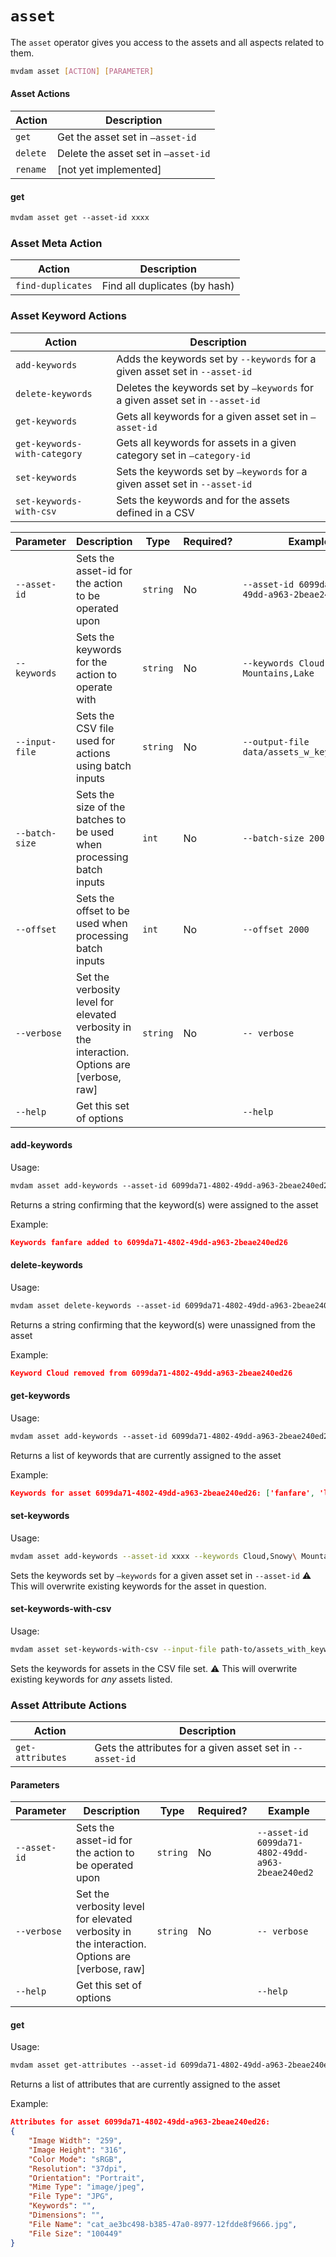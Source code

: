 # `asset`
The `asset` operator gives you access to the assets and all aspects related to them.

```bash
mvdam asset [ACTION] [PARAMETER]
```
#### Asset Actions
| Action            | Description                                                  |
|-------------------|--------------------------------------------------------------|
| `get`             | Get the asset set in `—asset-id`                             |
| `delete`          | Delete the asset set in `—asset-id`                          |
| `rename`          | [not yet implemented]                                        |

#### get
```txt
mvdam asset get --asset-id xxxx
```


### Asset Meta Action
| Action            | Description                                                  |
|-------------------|--------------------------------------------------------------|
| `find-duplicates` | Find all duplicates (by hash)                                |

### Asset Keyword Actions
| Action            | Description                                                  |
|-------------------|--------------------------------------------------------------|
| `add-keywords`    | Adds the keywords set by `--keywords` for a given asset set in `--asset-id` |
| `delete-keywords` | Deletes the keywords set by `—keywords` for a given asset set in `--asset-id` |
| `get-keywords`    | Gets all keywords for a given asset set in `—asset-id` |
| `get-keywords-with-category`    | Gets all keywords for assets in a given category set in `—category-id` |
| `set-keywords`    | Sets the keywords set by `—keywords` for a given asset set in `--asset-id` |
| `set-keywords-with-csv`    | Sets the keywords and for the assets defined in a CSV |

| Parameter     | Description                                                  | Type     | Required? | Example |
|---------------|--------------------------------------------------------------|----------|-----------|---------|
| `--asset-id`  | Sets the asset-id for the action to be operated upon         | `string` | No        | `--asset-id 6099da71-4802-49dd-a963-2beae240ed2` |
| `--keywords`  | Sets the keywords for the action to operate with             | `string` | No        | `--keywords Cloud,Snowy\ Mountains,Lake` |
| `--input-file` | Sets the CSV file used for actions using batch inputs        | `string` | No        | `--output-file data/assets_w_keywords.csv` |
| `--batch-size` | Sets the size of the batches to be used when processing batch inputs      | `int`    | No        | `--batch-size 200` |
| `--offset`    | Sets the offset to be used when processing batch inputs      | `int`    | No        | `--offset 2000` |
| `--verbose` | Set the verbosity level for elevated verbosity in the interaction. Options are [verbose, raw] | `string` | No        | `-- verbose` |
| `--help`      | Get this set of options                                      |          |           | `--help` |


#### add-keywords
Usage:
```txt
mvdam asset add-keywords --asset-id 6099da71-4802-49dd-a963-2beae240ed26 --keywords Cloud,Snowy\ Mountains,Lake
```
Returns a string confirming that the keyword(s) were assigned to the asset

Example:
```json
Keywords fanfare added to 6099da71-4802-49dd-a963-2beae240ed26
```

#### delete-keywords
Usage:
```txt
mvdam asset delete-keywords --asset-id 6099da71-4802-49dd-a963-2beae240ed26 --keywords Cloud
```
Returns a string confirming that the keyword(s) were unassigned from the asset

Example:
```json
Keyword Cloud removed from 6099da71-4802-49dd-a963-2beae240ed26
```

#### get-keywords
Usage:
```txt
mvdam asset add-keywords --asset-id 6099da71-4802-49dd-a963-2beae240ed26
```
Returns a list of keywords that are currently assigned to the asset

Example:
```json
Keywords for asset 6099da71-4802-49dd-a963-2beae240ed26: ['fanfare', 'leadoff', 'prevaluation', 'shovelman', 'vitelline']
```

#### set-keywords
Usage:
```bash
mvdam asset add-keywords --asset-id xxxx --keywords Cloud,Snowy\ Mountains,Lake
```
Sets the keywords set by `—keywords` for a given asset set in `--asset-id`
:warning: This will overwrite existing keywords for the asset in question.

#### set-keywords-with-csv
Usage:
```bash
mvdam asset set-keywords-with-csv --input-file path-to/assets_with_keywords.csv  --offset 7500
```
Sets the keywords for assets in the CSV file set.
:warning: This will overwrite existing keywords for _any_ assets listed.

### Asset Attribute Actions
| Action            | Description                                                  |
|-------------------|--------------------------------------------------------------|
| `get-attributes`  | Gets the attributes for a given asset set in `--asset-id` |


#### Parameters
| Parameter     | Description                                                  | Type     | Required? | Example |
|---------------|--------------------------------------------------------------|----------|-----------|---------|
| `--asset-id`  | Sets the asset-id for the action to be operated upon         | `string` | No        | `--asset-id 6099da71-4802-49dd-a963-2beae240ed2` |
| `--verbose` | Set the verbosity level for elevated verbosity in the interaction. Options are [verbose, raw] | `string` | No        | `-- verbose` |
| `--help`      | Get this set of options                                      |          |           | `--help` |

#### get
Usage:
```txt
mvdam asset get-attributes --asset-id 6099da71-4802-49dd-a963-2beae240ed26
```
Returns a list of attributes that are currently assigned to the asset

Example:
```json
Attributes for asset 6099da71-4802-49dd-a963-2beae240ed26:
{
    "Image Width": "259",
    "Image Height": "316",
    "Color Mode": "sRGB",
    "Resolution": "37dpi",
    "Orientation": "Portrait",
    "Mime Type": "image/jpeg",
    "File Type": "JPG",
    "Keywords": "",
    "Dimensions": "",
    "File Name": "cat_ae3bc498-b385-47a0-8977-12fdde8f9666.jpg",
    "File Size": "100449"
}
```